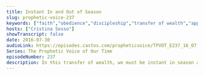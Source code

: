 ```yaml
---
title: Instant In and Out of Season
slug: prophetic-voice-237
keywords: ["faith","obedience","discipleship","transfer of wealth","appointed time"]
hosts: ["Cristina Sosso"]
showTranscript: false
date: 2016-07-30
audioLink: https://episodes.castos.com/propheticvoice/TPVOT_E237_16_07_30-31_Instant_In_and_Out_of_Season.mp3
Series: The Prophetic Voice of Our Time
episodeNumber: 237
description: In this transfer of wealth, we must be instant in season and out of season, abiding in the Tree of Life.
---
```

